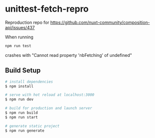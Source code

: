 # unittest-fetch-repro

Reproduction repo for https://github.com/nuxt-community/composition-api/issues/437

When running
```bash
npm run test
```
crashes with "Cannot read property 'nbFetching' of undefined"


## Build Setup

```bash
# install dependencies
$ npm install

# serve with hot reload at localhost:3000
$ npm run dev

# build for production and launch server
$ npm run build
$ npm run start

# generate static project
$ npm run generate
```

